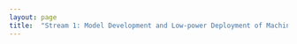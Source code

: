 ```yaml
---
layout: page
title:  "Stream 1: Model Development and Low-power Deployment of Machine Learning for Epileptic Seizure Prediction"
---
```

